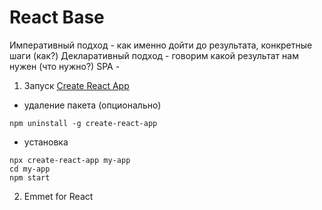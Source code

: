# React Base

Императивный подход - как именно дойти до результата, конкретные шаги (как?)
Декларативный подход - говорим какой результат нам нужен (что нужно?)
SPA -

1. Запуск [Create React App](https://create-react-app.dev/docs/getting-started/)

- удаление пакета (опционально)

`npm uninstall -g create-react-app`

- установка

`npx create-react-app my-app`  
`cd my-app`  
`npm start`

2. Emmet for React
